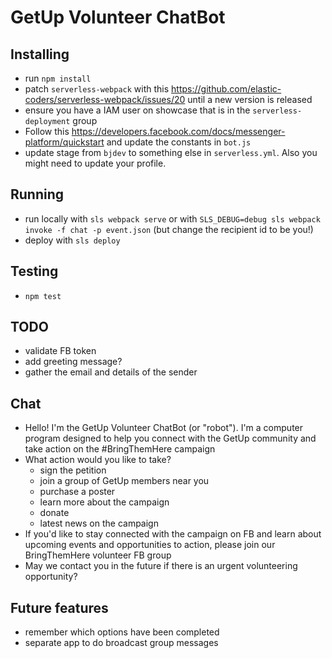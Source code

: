 # GetUp Volunteer ChatBot

## Installing

* run `npm install`
* patch `serverless-webpack` with this https://github.com/elastic-coders/serverless-webpack/issues/20 until a new version is released
* ensure you have a IAM user on showcase that is in the `serverless-deployment` group
* Follow this https://developers.facebook.com/docs/messenger-platform/quickstart and update the constants in `bot.js`
* update stage from `bjdev` to something else in `serverless.yml`. Also you might need to update your profile.

## Running

* run locally with `sls webpack serve` or with `SLS_DEBUG=debug sls webpack invoke -f chat -p event.json` (but change the recipient id to be you!)
* deploy with `sls deploy`

## Testing

* `npm test`

## TODO

* validate FB token
* add greeting message?
* gather the email and details of the sender

## Chat

* Hello! I'm the GetUp Volunteer ChatBot (or "robot"). I'm a computer program designed to help you connect with the GetUp community and take action on the #BringThemHere campaign
* What action would you like to take?
  * sign the petition
  * join a group of GetUp members near you
  * purchase a poster
  * learn more about the campaign
  * donate
  * latest news on the campaign
* If you'd like to stay connected with the campaign on FB and learn about upcoming events and opportunities to action, please join our BringThemHere volunteer FB group
* May we contact you in the future if there is an urgent volunteering opportunity?

## Future features

* remember which options have been completed
* separate app to do broadcast group messages
